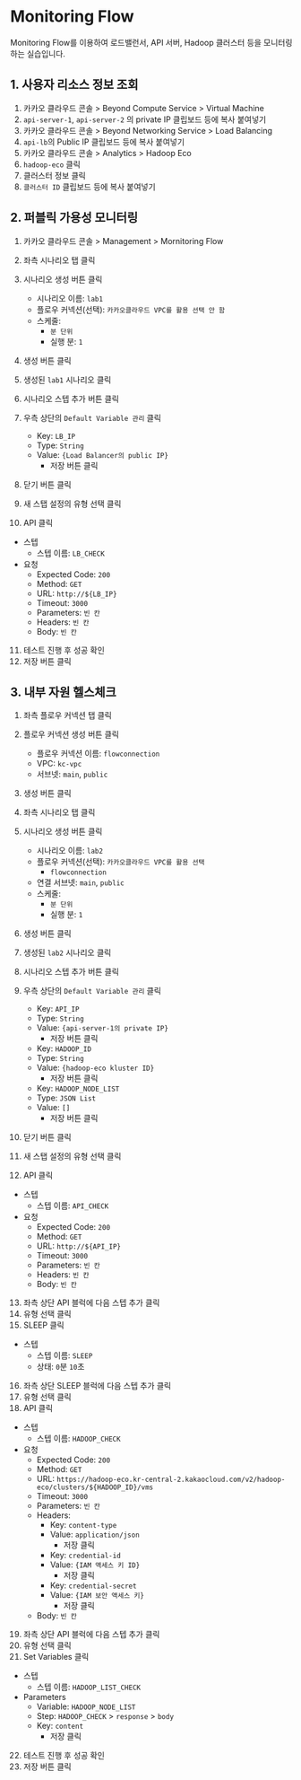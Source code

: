# Monitoring Flow

Monitoring Flow를 이용하여 로드밸런서, API 서버, Hadoop 클러스터 등을 모니터링하는 실습입니다.

## 1. 사용자 리소스 정보 조회
1. 카카오 클라우드 콘솔 > Beyond Compute Service > Virtual Machine
2. `api-server-1`, `api-server-2` 의 private IP 클립보드 등에 복사 붙여넣기
3. 카카오 클라우드 콘솔 > Beyond Networking Service > Load Balancing
4. `api-lb`의 Public IP 클립보드 등에 복사 붙여넣기
5. 카카오 클라우드 콘솔 > Analytics > Hadoop Eco
6. `hadoop-eco` 클릭
7. 클러스터 정보 클릭
8. `클러스터 ID` 클립보드 등에 복사 붙여넣기

## 2. 퍼블릭 가용성 모니터링
1. 카카오 클라우드 콘솔 > Management > Mornitoring Flow
2. 좌측 시나리오 탭 클릭
3. 시나리오 생성 버튼 클릭

   - 시나리오 이름: `lab1`
   - 플로우 커넥션(선택): `카카오클라우드 VPC를 활용 선택 안 함`
   - 스케줄:
      - `분 단위`
      - 실행 분: `1`

4. 생성 버튼 클릭
5. 생성된 `lab1` 시나리오 클릭
6. 시나리오 스텝 추가 버튼 클릭
7. 우측 상단의 `Default Variable 관리` 클릭

   - Key: `LB_IP`
   - Type: `String`
   - Value: `{Load Balancer의 public IP}`
      - 저장 버튼 클릭

8. 닫기 버튼 클릭
9. 새 스탭 설정의 유형 선택 클릭
10. API 클릭

   - 스텝
      - 스텝 이름: `LB_CHECK`
   - 요청
      - Expected Code: `200`
      - Method: `GET`
      - URL: `http://${LB_IP}`
      - Timeout: `3000`
      - Parameters: `빈 칸`
      - Headers: `빈 칸`
      - Body: `빈 칸`

11. 테스트 진행 후 성공 확인
12. 저장 버튼 클릭


## 3. 내부 자원 헬스체크
1. 좌측 플로우 커넥션 탭 클릭
2. 플로우 커넥션 생성 버튼 클릭

   - 플로우 커넥션 이름: `flowconnection`
   - VPC: `kc-vpc`
   - 서브넷: `main`, `public`

3. 생성 버튼 클릭
4. 좌측 시나리오 탭 클릭
5. 시나리오 생성 버튼 클릭

   - 시나리오 이름: `lab2`
   - 플로우 커넥션(선택): `카카오클라우드 VPC를 활용 선택`
      - `flowconnection`
   - 연결 서브넷: `main`, `public`
   - 스케줄:
      - `분 단위`
      - 실행 분: `1`

6. 생성 버튼 클릭
7. 생성된 `lab2` 시나리오 클릭
8. 시나리오 스텝 추가 버튼 클릭
9. 우측 상단의 `Default Variable 관리` 클릭

   - Key: `API_IP`
   - Type: `String`
   - Value: `{api-server-1의 private IP}`
      - 저장 버튼 클릭
   - Key: `HADOOP_ID`
   - Type: `String`
   - Value: `{hadoop-eco kluster ID}`
      - 저장 버튼 클릭
   - Key: `HADOOP_NODE_LIST`
   - Type: `JSON List`
   - Value: `[]`
      - 저장 버튼 클릭

10. 닫기 버튼 클릭
11. 새 스탭 설정의 유형 선택 클릭
12. API 클릭

   - 스텝
      - 스텝 이름: `API_CHECK`
   - 요청
      - Expected Code: `200`
      - Method: `GET`
      - URL: `http://${API_IP}`
      - Timeout: `3000`
      - Parameters: `빈 칸`
      - Headers: `빈 칸`
      - Body: `빈 칸`

13. 좌측 상단 API 블럭에 다음 스텝 추가 클릭
14. 유형 선택 클릭
15. SLEEP 클릭

   - 스텝
      - 스텝 이름: `SLEEP`
      - 상태: `0`분 `10`초

16. 좌측 상단 SLEEP 블럭에 다음 스텝 추가 클릭
17. 유형 선택 클릭
18. API 클릭

   - 스텝
      - 스텝 이름: `HADOOP_CHECK`
   - 요청
      - Expected Code: `200`
      - Method: `GET`
      - URL: `https://hadoop-eco.kr-central-2.kakaocloud.com/v2/hadoop-eco/clusters/${HADOOP_ID}/vms`
      - Timeout: `3000`
      - Parameters: `빈 칸`
      - Headers:
         - Key: `content-type`
         - Value: `application/json`
            - 저장 클릭
         - Key: `credential-id`
         - Value: `{IAM 액세스 키 ID}`
            - 저장 클릭
         - Key: `credential-secret`
         - Value: `{IAM 보안 액세스 키}`
            - 저장 클릭
      - Body: `빈 칸`

19. 좌측 상단 API 블럭에 다음 스텝 추가 클릭
20. 유형 선택 클릭
21. Set Variables 클릭

   - 스텝
      - 스텝 이름: `HADOOP_LIST_CHECK`
   - Parameters
      - Variable: `HADOOP_NODE_LIST`
      - Step: `HADOOP_CHECK` > `response` > `body`
      - Key: `content`
         - 저장 클릭

22. 테스트 진행 후 성공 확인
23. 저장 버튼 클릭
